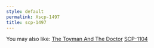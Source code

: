 ```yaml
---
style: default
permalink: Xscp-1497
title: scp-1497
---
```

You may also like:
[The Toyman And The Doctor](http://scp-wiki.net/the-toyman-and-the-doctor)
[SCP-1104](http://scp-wiki.net/scp-1104)